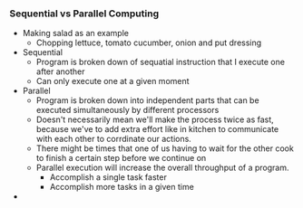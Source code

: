 ### Sequential vs Parallel Computing
- Making salad as an example
	- Chopping lettuce, tomato cucumber, onion and put dressing
-  Sequential
	- Program is broken down of sequatial instruction that I execute one after another
	- Can only execute one at a given moment
- Parallel
	- Program is broken down into independent parts that can be executed simultaneously by different processors
	- Doesn't necessarily mean we'll make the process twice as fast, because we've to add extra effort like in kitchen to communicate with each other to corrdinate our actions.
	- There might be times that one of us having to wait for the other cook to finish a certain step before we continue on
	- Parallel execution will increase the overall throughput of a program.
		- Accomplish a single task faster
		- Accomplish more tasks in a given time
- 
<!--stackedit_data:
eyJoaXN0b3J5IjpbLTE1NDE4MzM4NzJdfQ==
-->